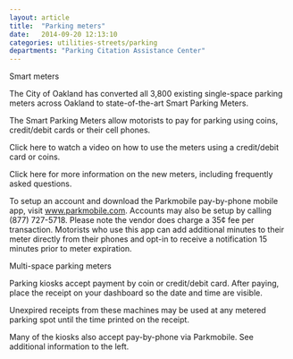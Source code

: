 ```yaml
---
layout: article
title:  "Parking meters"
date:   2014-09-20 12:13:10
categories: utilities-streets/parking
departments: "Parking Citation Assistance Center"
---
```


Smart meters

The City of Oakland has converted all 3,800 existing single-space parking meters across Oakland to state-of-the-art Smart Parking Meters.

The Smart Parking Meters allow motorists to pay for parking using coins, credit/debit cards or their cell phones.

Click here to watch a video on how to use the meters using a credit/debit card or coins.

Click here for more information on the new meters, including frequently asked questions.

To setup an account and download the Parkmobile pay-by-phone mobile app, visit www.parkmobile.com. Accounts may also be setup by calling (877) 727-5718. Please note the vendor does charge a 35¢ fee per transaction. Motorists who use this app can add additional minutes to their meter directly from their phones and opt-in to receive a notification 15 minutes prior to meter expiration.

Multi-space parking meters

Parking kiosks accept payment by coin or credit/debit card. After paying, place the receipt on your dashboard so the date and time are visible.

Unexpired receipts from these machines may be used at any metered parking spot until the time printed on the receipt.

Many of the kiosks also accept pay-by-phone via Parkmobile. See additional information to the left.